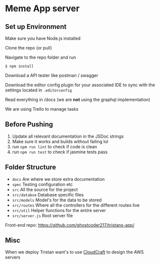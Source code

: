 # Meme App server

## Set up Environment

Make sure you have Node.js installed

Clone the repo (or pull)

Navigate to the repo folder and run

	$ npm install

Download a API tester like postman / swagger

Download the editor config plugin for your associated IDE to sync with the settings located in `.editorconfig`

Read everything in /docs (we are **not** using the graphql implementation)

We are using Trello to manage tasks

## Before Pushing

1. Update all relevant documentation in the JSDoc strings
2. Make sure it works and builds without failing lol
3. run `npm run lint` to check if code is clean
4. run `npm run test` to check if jasmine tests pass

## Folder Structure

* `docs` Are where we store extra documentation
* `spec` Testing configuration etc
* `src` All the source for the project
* `src/databse` Database specific files
* `src/models` Model's for the data to be stored
* `src/routes` Where all the controllers for the different routes live
* `src/util` Helper functions for the entire server
* `src/server.js` Root server file

Front-end repo: https://github.com/ghostcoder217/tristans-app/

## Misc

When we deploy Tristan want's to use [CloudCraft](https://cloudcraft.co/) to design the AWS servers

